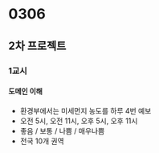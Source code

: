 # 0306 
## 2차 프로젝트
### 1교시
#### 도메인 이해
- 환경부에서는 미세먼지 농도를 하루 4번 예보
- 오전 5시, 오전 11시, 오후 5시, 오후 11시
- 좋음 / 보통 / 나쁨 / 매우나쁨
- 전국 10개 권역
    
